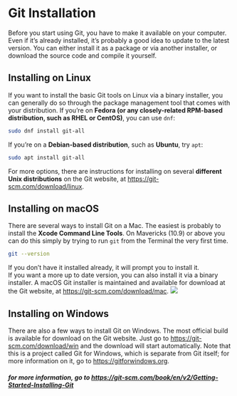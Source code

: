 # Git Installation
Before you start using Git, you have to make it available on your computer. Even if it’s already installed, it’s probably a good idea to update to the latest version. You can either install it as a package or via another installer, or download the source code and compile it yourself.

## Installing on Linux
If you want to install the basic Git tools on Linux via a binary installer, you can generally do so through the package management tool that comes with your distribution. If you’re on **Fedora (or any closely-related RPM-based distribution, such as RHEL or CentOS)**, you can use ```dnf```:
```bash 
sudo dnf install git-all
```
If you’re on a **Debian-based distribution**, such as **Ubuntu**, try ```apt```:
```bash 
sudo apt install git-all
```
For more options, there are instructions for installing on several **different Unix distributions** on the Git website, at https://git-scm.com/download/linux.


## Installing on macOS
There are several ways to install Git on a Mac. The easiest is probably to install the **Xcode Command Line Tools**. On Mavericks (10.9) or above you can do this simply by trying to run ```git``` from the Terminal the very first time.
```bash 
git --version
```
If you don’t have it installed already, it will prompt you to install it.<br>
If you want a more up to date version, you can also install it via a binary installer. A macOS Git installer is maintained and available for download at the Git website, at https://git-scm.com/download/mac.
<img src="../../images/git-osx-installer.png">


## Installing on Windows
There are also a few ways to install Git on Windows. The most official build is available for download on the Git website. Just go to https://git-scm.com/download/win and the download will start automatically. Note that this is a project called Git for Windows, which is separate from Git itself; for more information on it, go to https://gitforwindows.org.


##### for more information, go to https://git-scm.com/book/en/v2/Getting-Started-Installing-Git